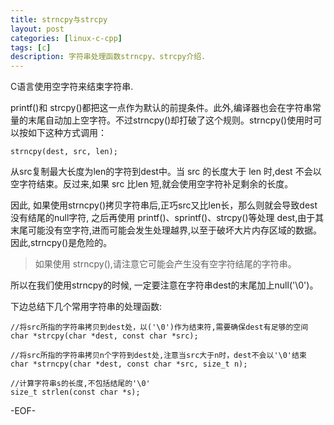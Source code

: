 ```yaml
---
title: strncpy与strcpy
layout: post
categories: [linux-c-cpp]
tags: [c]
description: 字符串处理函数strncpy、strcpy介绍.
---
```


C语言使用空字符来结束字符串.  

printf()和 strcpy()都把这一点作为默认的前提条件。此外,编译器也会在字符串常量的末尾自动加上空字符。不过strncpy()却打破了这个规则。strncpy()使用时可以按如下这种方式调用：  

    strncpy(dest, src, len);  

从src复制最大长度为len的字符到dest中。当 src 的长度大于 len 时,dest 不会以空字符结束。反过来,如果 src 比len 短,就会使用空字符补足剩余的长度。  

因此, 如果使用strncpy()拷贝字符串后,正巧src又比len长，那么则就会导致dest没有结尾的null字符, 之后再使用 printf()、sprintf()、strcpy()等处理 dest,由于其末尾可能没有空字符,进而可能会发生处理越界,以至于破坏大片内存区域的数据。因此,strncpy()是危险的。

> 如果使用 strncpy(),请注意它可能会产生没有空字符结尾的字符串。

所以在我们使用strncpy的时候, 一定要注意在字符串dest的末尾加上null('\0')。

下边总结下几个常用字符串的处理函数: 

    //将src所指的字符串拷贝到dest处，以('\0')作为结束符,需要确保dest有足够的空间
    char *strcpy(char *dest, const char *src);

    //将src所指的字符串拷贝n个字符到dest处,注意当src大于n时，dest不会以'\0'结束
    char *strncpy(char *dest, const char *src, size_t n);

    //计算字符串s的长度,不包括结尾的'\0'
    size_t strlen(const char *s);  

-EOF-
